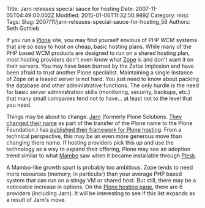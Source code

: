 Title: Jarn releases special sauce for hosting
Date: 2007-11-05T04:49:00.002Z
Modified: 2015-01-06T11:32:50.989Z
Category: misc
Tags: 
Slug: 2007/11/jarn-releases-special-sauce-for-hosting_56
Authors: Seth Gottlieb

If you run a [Plone](http://plone.org) site, you may find yourself envious of PHP WCM systems that are so easy to host on cheap, basic hosting plans.  While many of the PHP based WCM products are designed to run on a shared hosting plan, most hosting providers don't even know what [Zope](http://zope.org) is and don't want it on their servers.  You may have been burned by the Zettai implosion and have been afraid to trust another Plone specialist.  Maintaining a single instance of Zope on a leased server is not hard.  You just need to know about packing the database and other administrative functions.  The only hurdle is the need for basic server administration skills (monitoring, security, backups, etc.) that many small companies tend not to have...  at least not to the level that you need.  
  
Things may be about to change.  [Jarn](http://www.jarn.com) (formerly Plone Solutions.  [They changed their name](http://www.zeapartners.org/articles/jarn008) as part of the transfer of the Plone name to the Plone Foundation.) has [published their framework for Plone hosting](http://www.jarn.com/blog/diy-plone-hosting).  From a technical perspective, this may be an even more generous move than changing there name.  If hosting providers pick this up and use the technology as a way to expand their offering, Plone may see an adoption trend similar to what [Mambo](http://www.mamboserver.com/) saw when it became installable through [Plesk](http://www.swsoft.com/plesk/).   
  
A Mambo-like growth spurt is probably too ambitious.  Zope tends to need more resources (memory, in particular) than your average PHP based system that can run on a stingy VM or shared host.   But still, there may be a noticeable increase in options.  On the [Plone hosting page](http://plone.org/documentation/faq/where-can-i-host-my-plone-site), there are 6 providers (including Jarn).  It will be interesting to see if this list expands as a result of Jarn's move.
